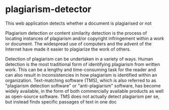# plagiarism-detector
This web application detects whether a document is plagiarised or not

Plagiarism detection or content similarity detection is the process of locating instances of plagiarism and/or copyright infringement within a work or document. The widespread use of computers and the advent of the Internet have made it easier to plagiarize the work of others.

Detection of plagiarism can be undertaken in a variety of ways. Human detection is the most traditional form of identifying plagiarism from written work. This can be a lengthy and time-consuming task for the reader and can also result in inconsistencies in how plagiarism is identified within an organization. Text-matching software (TMS), which is also referred to as "plagiarism detection software" or "anti-plagiarism" software, has become widely available, in the form of both commercially available products as well as open-source software. TMS does not actually detect plagiarism per se, but instead finds specific passages of text in one doc
